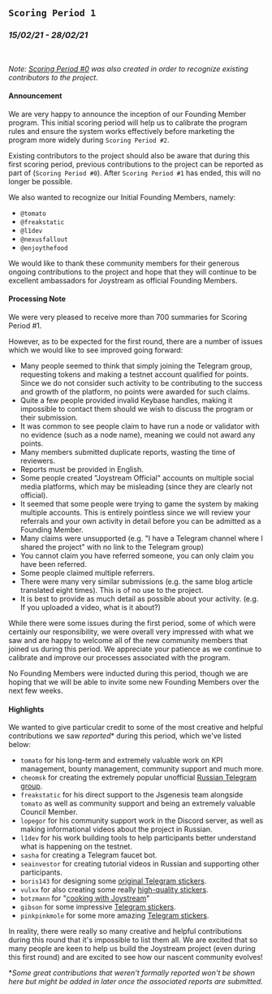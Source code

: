 ## `Scoring Period 1`
### _15/02/21 - 28/02/21_
<br>

_Note: [Scoring Period #0](/scoring-periods/0.md) was also created in order to recognize existing contributors to the project._
<br>
#### Announcement
We are very happy to announce the inception of our Founding Member program. This initial scoring period will help us to calibrate the program rules and ensure the system works effectively before marketing the program more widely during `Scoring Period #2`.

Existing contributors to the project should also be aware that during this first scoring period, previous contributions to the project can be reported as part of (`Scoring Period #0`). After `Scoring Period #1` has ended, this will no longer be possible.

We also wanted to recognize our Initial Founding Members, namely:
- `@tomato`
- `@freakstatic`
- `@l1dev`
- `@nexusfallout`
- `@enjoythefood`

We would like to thank these community members for their generous ongoing contributions to the project and hope that they will continue to be excellent ambassadors for Joystream as official Founding Members.


#### Processing Note

We were very pleased to receive more than 700 summaries for Scoring Period #1.

However, as to be expected for the first round, there are a number of issues which we would like to see improved going forward:

- Many people seemed to think that simply joining the Telegram group, requesting tokens and making a testnet account qualified for points. Since we do not consider such activity to be contributing to the success and growth of the platform, no points were awarded for such claims.
- Quite a few people provided invalid Keybase handles, making it impossible to contact them should we wish to discuss the program or their submission.
- It was common to see people claim to have run a node or validator with no evidence (such as a node name), meaning we could not award any points.
- Many members submitted duplicate reports, wasting the time of reviewers.
- Reports must be provided in English.
- Some people created "Joystream Official" accounts on multiple social media platforms, which may be misleading (since they are clearly not official).
- It seemed that some people were trying to game the system by making multiple accounts. This is entirely pointless since we will review your referrals and your own activity in detail before you can be admitted as a Founding Member.
- Many claims were unsupported (e.g. "I have a Telegram channel where I shared the project" with no link to the Telegram group)
- You cannot claim you have referred someone, you can only claim you have been referred.
- Some people claimed multiple referrers.
- There were many very similar submissions (e.g. the same blog article translated eight times). This is of no use to the project.
- It is best to provide as much detail as possible about your activity. (e.g. If you uploaded a video, what is it about?)

While there were some issues during the first period, some of which were certainly our responsibility, we were overall very impressed with what we saw and are happy to welcome all of the new community members that joined us during this period. We appreciate your patience as we continue to calibrate and improve our processes associated with the program.

No Founding Members were inducted during this period, though we are hoping that we will be able to invite some new Founding Members over the next few weeks.

#### Highlights

We wanted to give particular credit to some of the most creative and helpful contributions we saw _reported_* during this period, which we've listed below:

- `tomato` for his long-term and extremely valuable work on KPI management, bounty management, community support and much more.
- `cheomsk` for creating the extremely popular unofficial [Russian Telegram group](https://t.me/JoystreamRussian).
- `freakstatic` for his direct support to the Jsgenesis team alongside `tomato` as well as community support and being an extremely valuable Council Member.
- `lopegor` for his community support work in the Discord server, as well as making informational videos about the project in Russian.
- `l1dev` for his work building tools to help participants better understand what is happening on the testnet.
- `sasha` for creating a Telegram faucet bot.
- `seainvestor` for creating tutorial videos in Russian and supporting other participants.
- `boris143` for designing some [original Telegram stickers](https://t.me/addstickers/SS_by).
- `vulxx` for also creating some really [high-quality stickers](https://t.me/addstickers/FunJoystream).
- `botzmann` for "[cooking with Joystream](https://twitter.com/pHwmOFPjjFEBviY/status/1362834045223190531)"
- `gibson` for some impressive [Telegram stickers](https://t.me/addstickers/joystreamzeus).
- `pinkpinkmole` for some more amazing [Telegram stickers](https://t.me/addstickers/joyjoysticker).

In reality, there were really so many creative and helpful contributions during this round that it's impossible to list them all.
We are excited that so many people are keen to help us build the Joystream project (even during this first round) and are excited to see how our nascent community evolves!

*_Some great contributions that weren't formally reported won't be shown here but might be added in later once the associated reports are submitted._
